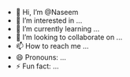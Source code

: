 - 👋 Hi, I’m @Naseem
- 👀 I’m interested in ...
- 🌱 I’m currently learning ...
- 💞️ I’m looking to collaborate on ...
- 📫 How to reach me ...
- 😄 Pronouns: ...
- ⚡ Fun fact: ...

<!---
Naseem/Naseem is a ✨ special ✨ repository because its `README.md` (this file) appears on your GitHub profile.
You can click the Preview link to take a look at your changes.
--->
